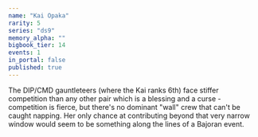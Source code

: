 ```yaml
---
name: "Kai Opaka"
rarity: 5
series: "ds9"
memory_alpha: ""
bigbook_tier: 14
events: 1
in_portal: false
published: true
---
```


The DIP/CMD gauntleteers (where the Kai ranks 6th) face stiffer competition than any other pair which is a blessing and a curse - competition is fierce, but there's no dominant "wall" crew that can't be caught napping. Her only chance at contributing beyond that very narrow window would seem to be something along the lines of a Bajoran event.
